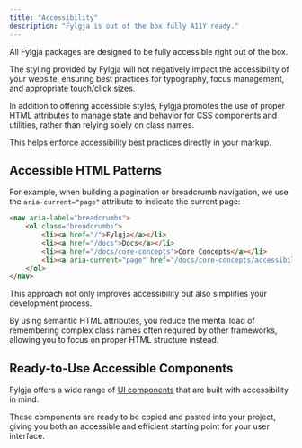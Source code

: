 ```yaml
---
title: "Accessibility"
description: "Fylgja is out of the box fully A11Y ready."
---
```


All Fylgja packages are designed to be fully accessible right out of the box.

The styling provided by Fylgja will not negatively impact the accessibility of your website,
ensuring best practices for typography, focus management, and appropriate touch/click sizes.

In addition to offering accessible styles,
Fylgja promotes the use of proper HTML attributes to manage state and behavior for CSS components and utilities,
rather than relying solely on class names.

This helps enforce accessibility best practices directly in your markup.

## Accessible HTML Patterns

For example, when building a pagination or breadcrumb navigation,
we use the `aria-current="page"` attribute to indicate the current page:

```html
<nav aria-label="breadcrumbs">
	<ol class="breadcrumbs">
		<li><a href="/">Fylgja</a></li>
		<li><a href="/docs">Docs</a></li>
		<li><a href="/docs/core-concepts">Core Concepts</a></li>
		<li><a aria-current="page" href="/docs/core-concepts/accessibility">Accessibility</a></li>
	</ol>
</nav>
```

This approach not only improves accessibility but also simplifies your development process.

By using semantic HTML attributes,
you reduce the mental load of remembering complex class names often required by other frameworks,
allowing you to focus on proper HTML structure instead.

## Ready-to-Use Accessible Components

Fylgja offers a wide range of [UI components](/ui) that are built with accessibility in mind.

These components are ready to be copied and pasted into your project,
giving you both an accessible and efficient starting point for your user interface.
